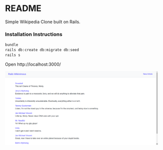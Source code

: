 # README

Simple Wikipedia Clone built on Rails.

### Installation Instructions
```bash
bundle
rails db:create db:migrate db:seed
rails s
```
Open http://localhost:3000/

![Screenshot](app/assets/images/wikinimous.png)